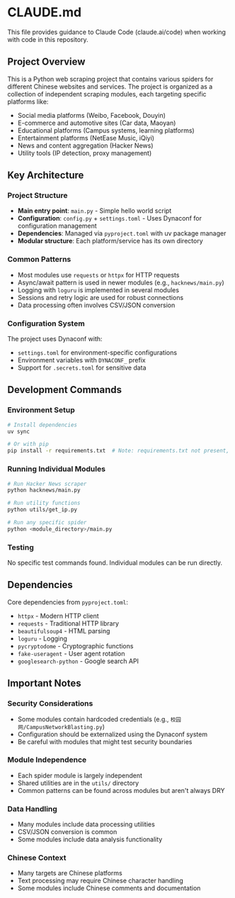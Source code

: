 # CLAUDE.md

This file provides guidance to Claude Code (claude.ai/code) when working with code in this repository.

## Project Overview

This is a Python web scraping project that contains various spiders for different Chinese websites and services. The project is organized as a collection of independent scraping modules, each targeting specific platforms like:

- Social media platforms (Weibo, Facebook, Douyin)
- E-commerce and automotive sites (Car data, Maoyan)
- Educational platforms (Campus systems, learning platforms)
- Entertainment platforms (NetEase Music, iQiyi)
- News and content aggregation (Hacker News)
- Utility tools (IP detection, proxy management)

## Key Architecture

### Project Structure
- **Main entry point**: `main.py` - Simple hello world script
- **Configuration**: `config.py` + `settings.toml` - Uses Dynaconf for configuration management
- **Dependencies**: Managed via `pyproject.toml` with uv package manager
- **Modular structure**: Each platform/service has its own directory

### Common Patterns
- Most modules use `requests` or `httpx` for HTTP requests
- Async/await pattern is used in newer modules (e.g., `hacknews/main.py`)
- Logging with `loguru` is implemented in several modules
- Sessions and retry logic are used for robust connections
- Data processing often involves CSV/JSON conversion

### Configuration System
The project uses Dynaconf with:
- `settings.toml` for environment-specific configurations
- Environment variables with `DYNACONF_` prefix
- Support for `.secrets.toml` for sensitive data

## Development Commands

### Environment Setup
```bash
# Install dependencies
uv sync

# Or with pip
pip install -r requirements.txt  # Note: requirements.txt not present, use pyproject.toml
```

### Running Individual Modules
```bash
# Run Hacker News scraper
python hacknews/main.py

# Run utility functions
python utils/get_ip.py

# Run any specific spider
python <module_directory>/main.py
```

### Testing
No specific test commands found. Individual modules can be run directly.

## Dependencies

Core dependencies from `pyproject.toml`:
- `httpx` - Modern HTTP client
- `requests` - Traditional HTTP library
- `beautifulsoup4` - HTML parsing
- `loguru` - Logging
- `pycryptodome` - Cryptographic functions
- `fake-useragent` - User agent rotation
- `googlesearch-python` - Google search API

## Important Notes

### Security Considerations
- Some modules contain hardcoded credentials (e.g., `校园网/CampusNetworkBlasting.py`)
- Configuration should be externalized using the Dynaconf system
- Be careful with modules that might test security boundaries

### Module Independence
- Each spider module is largely independent
- Shared utilities are in the `utils/` directory
- Common patterns can be found across modules but aren't always DRY

### Data Handling
- Many modules include data processing utilities
- CSV/JSON conversion is common
- Some modules include data analysis functionality

### Chinese Context
- Many targets are Chinese platforms
- Text processing may require Chinese character handling
- Some modules include Chinese comments and documentation